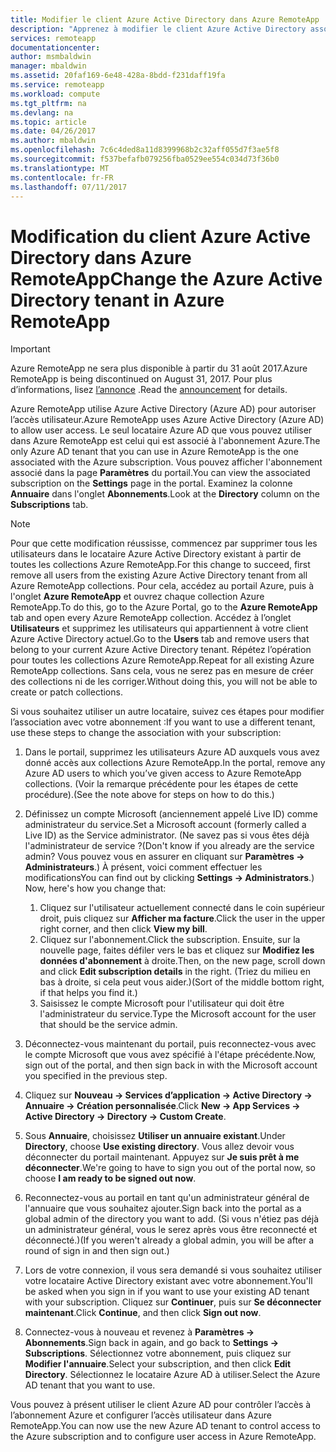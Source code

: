```yaml
---
title: Modifier le client Azure Active Directory dans Azure RemoteApp | Microsoft Docs
description: "Apprenez à modifier le client Azure Active Directory associé à Azure RemoteApp"
services: remoteapp
documentationcenter: 
author: msmbaldwin
manager: mbaldwin
ms.assetid: 20faf169-6e48-428a-8bdd-f231daff19fa
ms.service: remoteapp
ms.workload: compute
ms.tgt_pltfrm: na
ms.devlang: na
ms.topic: article
ms.date: 04/26/2017
ms.author: mbaldwin
ms.openlocfilehash: 7c6c4ded8a11d8399968b2c32aff055d7f3ae5f8
ms.sourcegitcommit: f537befafb079256fba0529ee554c034d73f36b0
ms.translationtype: MT
ms.contentlocale: fr-FR
ms.lasthandoff: 07/11/2017
---
```

# <a name="change-the-azure-active-directory-tenant-in-azure-remoteapp"></a><span data-ttu-id="6da28-103">Modification du client Azure Active Directory dans Azure RemoteApp</span><span class="sxs-lookup"><span data-stu-id="6da28-103">Change the Azure Active Directory tenant in Azure RemoteApp</span></span>
> [!IMPORTANT]
> <span data-ttu-id="6da28-104">Azure RemoteApp ne sera plus disponible à partir du 31 août 2017.</span><span class="sxs-lookup"><span data-stu-id="6da28-104">Azure RemoteApp is being discontinued on August 31, 2017.</span></span> <span data-ttu-id="6da28-105">Pour plus d’informations, lisez [l’annonce](https://go.microsoft.com/fwlink/?linkid=821148) .</span><span class="sxs-lookup"><span data-stu-id="6da28-105">Read the [announcement](https://go.microsoft.com/fwlink/?linkid=821148) for details.</span></span>
> 
> 

<span data-ttu-id="6da28-106">Azure RemoteApp utilise Azure Active Directory (Azure AD) pour autoriser l’accès utilisateur.</span><span class="sxs-lookup"><span data-stu-id="6da28-106">Azure RemoteApp uses Azure Active Directory (Azure AD) to allow user access.</span></span> <span data-ttu-id="6da28-107">Le seul locataire Azure AD que vous pouvez utiliser dans Azure RemoteApp est celui qui est associé à l'abonnement Azure.</span><span class="sxs-lookup"><span data-stu-id="6da28-107">The only Azure AD tenant that you can use in Azure RemoteApp is the one associated with the Azure subscription.</span></span> <span data-ttu-id="6da28-108">Vous pouvez afficher l'abonnement associé dans la page **Paramètres** du portail.</span><span class="sxs-lookup"><span data-stu-id="6da28-108">You can view the associated subscription on the **Settings** page in the portal.</span></span> <span data-ttu-id="6da28-109">Examinez la colonne **Annuaire** dans l'onglet **Abonnements**.</span><span class="sxs-lookup"><span data-stu-id="6da28-109">Look at the **Directory** column on the **Subscriptions** tab.</span></span>

> [!NOTE]
> <span data-ttu-id="6da28-110">Pour que cette modification réussisse, commencez par supprimer tous les utilisateurs dans le locataire Azure Active Directory existant à partir de toutes les collections Azure RemoteApp.</span><span class="sxs-lookup"><span data-stu-id="6da28-110">For this change to succeed, first remove all users from the existing Azure Active Directory tenant from all Azure RemoteApp collections.</span></span> <span data-ttu-id="6da28-111">Pour cela, accédez au portail Azure, puis à l'onglet **Azure RemoteApp** et ouvrez chaque collection Azure RemoteApp.</span><span class="sxs-lookup"><span data-stu-id="6da28-111">To do this, go to the Azure Portal, go to the **Azure RemoteApp** tab and open every Azure RemoteApp collection.</span></span> <span data-ttu-id="6da28-112">Accédez à l’onglet **Utilisateurs** et supprimez les utilisateurs qui appartiennent à votre client Azure Active Directory actuel.</span><span class="sxs-lookup"><span data-stu-id="6da28-112">Go to the **Users** tab and remove users that belong to your current Azure Active Directory tenant.</span></span> <span data-ttu-id="6da28-113">Répétez l’opération pour toutes les collections Azure RemoteApp.</span><span class="sxs-lookup"><span data-stu-id="6da28-113">Repeat for all existing Azure RemoteApp collections.</span></span> <span data-ttu-id="6da28-114">Sans cela, vous ne serez pas en mesure de créer des collections ni de les corriger.</span><span class="sxs-lookup"><span data-stu-id="6da28-114">Without doing this, you will not be able to create or patch collections.</span></span>
> 
> 

<span data-ttu-id="6da28-115">Si vous souhaitez utiliser un autre locataire, suivez ces étapes pour modifier l’association avec votre abonnement :</span><span class="sxs-lookup"><span data-stu-id="6da28-115">If you want to use a different tenant, use these steps to change the association with your subscription:</span></span>

1. <span data-ttu-id="6da28-116">Dans le portail, supprimez les utilisateurs Azure AD auxquels vous avez donné accès aux collections Azure RemoteApp.</span><span class="sxs-lookup"><span data-stu-id="6da28-116">In the portal, remove any Azure AD users to which you’ve given access to Azure RemoteApp collections.</span></span> <span data-ttu-id="6da28-117">(Voir la remarque précédente pour les étapes de cette procédure).</span><span class="sxs-lookup"><span data-stu-id="6da28-117">(See the note above for steps on how to do this.)</span></span>
2. <span data-ttu-id="6da28-118">Définissez un compte Microsoft (anciennement appelé Live ID) comme administrateur du service.</span><span class="sxs-lookup"><span data-stu-id="6da28-118">Set a Microsoft account (formerly called a Live ID) as the Service administrator.</span></span> <span data-ttu-id="6da28-119">(Ne savez pas si vous êtes déjà l'administrateur de service ?</span><span class="sxs-lookup"><span data-stu-id="6da28-119">(Don't know if you already are the service admin?</span></span> <span data-ttu-id="6da28-120">Vous pouvez vous en assurer en cliquant sur **Paramètres -> Administrateurs**.) À présent, voici comment effectuer les modifications</span><span class="sxs-lookup"><span data-stu-id="6da28-120">You can find out by clicking **Settings -> Administrators**.) Now, here's how you change that:</span></span>
   
   1. <span data-ttu-id="6da28-121">Cliquez sur l'utilisateur actuellement connecté dans le coin supérieur droit, puis cliquez sur **Afficher ma facture**.</span><span class="sxs-lookup"><span data-stu-id="6da28-121">Click the user in the upper right corner, and then click **View my bill**.</span></span>
   2. <span data-ttu-id="6da28-122">Cliquez sur l'abonnement.</span><span class="sxs-lookup"><span data-stu-id="6da28-122">Click the subscription.</span></span> <span data-ttu-id="6da28-123">Ensuite, sur la nouvelle page, faites défiler vers le bas et cliquez sur **Modifiez les données d'abonnement** à droite.</span><span class="sxs-lookup"><span data-stu-id="6da28-123">Then, on the new page, scroll down and click **Edit subscription details** in the right.</span></span> <span data-ttu-id="6da28-124">(Triez du milieu en bas à droite, si cela peut vous aider.)</span><span class="sxs-lookup"><span data-stu-id="6da28-124">(Sort of the middle bottom right, if that helps you find it.)</span></span>
   3. <span data-ttu-id="6da28-125">Saisissez le compte Microsoft pour l'utilisateur qui doit être l'administrateur du service.</span><span class="sxs-lookup"><span data-stu-id="6da28-125">Type the Microsoft account for the user that should be the service admin.</span></span>
3. <span data-ttu-id="6da28-126">Déconnectez-vous maintenant du portail, puis reconnectez-vous avec le compte Microsoft que vous avez spécifié à l'étape précédente.</span><span class="sxs-lookup"><span data-stu-id="6da28-126">Now, sign out of the portal, and then sign back in with the Microsoft account you specified in the previous step.</span></span>
4. <span data-ttu-id="6da28-127">Cliquez sur **Nouveau -> Services d’application -> Active Directory -> Annuaire -> Création personnalisée**.</span><span class="sxs-lookup"><span data-stu-id="6da28-127">Click **New -> App Services -> Active Directory -> Directory -> Custom Create**.</span></span>
5. <span data-ttu-id="6da28-128">Sous **Annuaire**, choisissez **Utiliser un annuaire existant**.</span><span class="sxs-lookup"><span data-stu-id="6da28-128">Under **Directory**, choose **Use existing directory**.</span></span> <span data-ttu-id="6da28-129">Vous allez devoir vous déconnecter du portail maintenant. Appuyez sur **Je suis prêt à me déconnecter**.</span><span class="sxs-lookup"><span data-stu-id="6da28-129">We're going to have to sign you out of the portal now, so choose **I am ready to be signed out now**.</span></span>
6. <span data-ttu-id="6da28-130">Reconnectez-vous au portail en tant qu'un administrateur général de l'annuaire que vous souhaitez ajouter.</span><span class="sxs-lookup"><span data-stu-id="6da28-130">Sign back into the portal as a global admin of the directory you want to add.</span></span> <span data-ttu-id="6da28-131">(Si vous n'étiez pas déjà un administrateur général, vous le serez après vous être reconnecté et déconnecté.)</span><span class="sxs-lookup"><span data-stu-id="6da28-131">(If you weren't already a global admin, you will be after a round of sign in and then sign out.)</span></span>
7. <span data-ttu-id="6da28-132">Lors de votre connexion, il vous sera demandé si vous souhaitez utiliser votre locataire Active Directory existant avec votre abonnement.</span><span class="sxs-lookup"><span data-stu-id="6da28-132">You'll be asked when you sign in if you want to use your existing AD tenant with your subscription.</span></span> <span data-ttu-id="6da28-133">Cliquez sur **Continuer**, puis sur **Se déconnecter maintenant**.</span><span class="sxs-lookup"><span data-stu-id="6da28-133">Click **Continue**, and then click **Sign out now**.</span></span>
8. <span data-ttu-id="6da28-134">Connectez-vous à nouveau et revenez à **Paramètres -> Abonnements**.</span><span class="sxs-lookup"><span data-stu-id="6da28-134">Sign back in again, and go back to **Settings -> Subscriptions**.</span></span> <span data-ttu-id="6da28-135">Sélectionnez votre abonnement, puis cliquez sur **Modifier l'annuaire**.</span><span class="sxs-lookup"><span data-stu-id="6da28-135">Select your subscription, and then click **Edit Directory**.</span></span> <span data-ttu-id="6da28-136">Sélectionnez le locataire Azure AD à utiliser.</span><span class="sxs-lookup"><span data-stu-id="6da28-136">Select the Azure AD tenant that you want to use.</span></span>

<span data-ttu-id="6da28-137">Vous pouvez à présent utiliser le client Azure AD pour contrôler l’accès à l’abonnement Azure et configurer l’accès utilisateur dans Azure RemoteApp.</span><span class="sxs-lookup"><span data-stu-id="6da28-137">You can now use the new Azure AD tenant to control access to the Azure subscription and to configure user access in Azure RemoteApp.</span></span>

